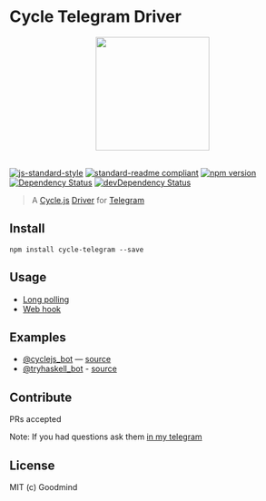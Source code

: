 # Cycle Telegram Driver

<div align="center">
  <img src="https://upload.wikimedia.org/wikipedia/commons/thumb/8/82/Telegram_logo.svg/240px-Telegram_logo.svg.png" width="200">
  <br>
  <br>
</div>

[![js-standard-style](https://img.shields.io/badge/code%20style-standard-brightgreen.svg?style=flat-square)](http://standardjs.com/)
[![standard-readme compliant](https://img.shields.io/badge/standard--readme-OK-green.svg?style=flat-square)](https://github.com/RichardLitt/standard-readme)
[![npm version](https://img.shields.io/npm/v/cycle-telegram.svg?style=flat-square)](https://badge.fury.io/js/cycle-telegram)
[![Dependency Status](https://img.shields.io/david/goodmind/cycle-telegram.svg?style=flat-square)](https://david-dm.org/goodmind/cycle-telegram)
[![devDependency Status](https://img.shields.io/david/dev/goodmind/cycle-telegram.svg?style=flat-square)](https://david-dm.org/goodmind/cycle-telegram#info=devDependencies)

> A  [Cycle.js](http://cycle.js.org) [Driver](http://cycle.js.org/drivers.html) for [Telegram](https://telegram.org/)

## Install
```
npm install cycle-telegram --save
```

## Usage

* [Long polling](https://github.com/goodmind/cycle-telegram/blob/master/example/index.js)
* [Web hook](https://github.com/goodmind/cycle-telegram/blob/master/example/index-webhook.js)

## Examples

* [@cyclejs_bot](https://telegram.me/cyclejs_bot) — [source](https://github.com/goodmind/cycle-telegram-bot)
* [@tryhaskell_bot](https://telegram.me/tryhaskell_bot) - [source](https://github.com/goodmind/tryhaskell-bot)

## Contribute

PRs accepted

Note: If you had questions ask them [in my telegram](https://telegram.me/goodmind)

## License

MIT (c) Goodmind
